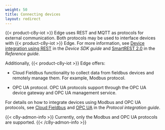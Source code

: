 ```yaml
---
weight: 50
title: Connecting devices
layout: redirect
---
```


{{< product-c8y-iot >}} Edge uses REST and MQTT as protocols for external communication. Both protocols may be used to interface devices with {{< product-c8y-iot >}} Edge. For more information, see [Device integration using REST](/device-sdk/rest) in the *Device SDK guide* and [SmartREST 2.0](/reference/smartrest-two) in the *Reference guide*.

Additionally, {{< product-c8y-iot >}} Edge offers:

* Cloud Fieldbus functionality to collect data from fieldbus devices and remotely manage them. For example, Modbus protocol.

* OPC UA protocol. OPC UA protocols support through the OPC UA device gateway and OPC UA management service.

For details on how to integrate devices using Modbus and OPC UA protocols, see [Cloud Fieldbus](/protocol-integration/cloud-fieldbus/) and [OPC UA](/protocol-integration/opcua/) in the *Protocol integration guide*.

{{< c8y-admon-info >}}
Currently, only the Modbus and OPC UA protocols are supported.
{{< /c8y-admon-info >}}
